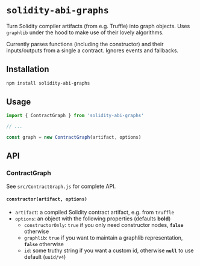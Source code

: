 # `solidity-abi-graphs`

Turn Solidity compiler artifacts (from e.g. Truffle) into graph objects.
Uses `graphlib` under the hood to make use of their lovely algorithms.

Currently parses functions (including the constructor) and their inputs/outputs from a single a contract.
Ignores events and fallbacks.

## Installation

```sh
npm install solidity-abi-graphs
```

## Usage

```js
import { ContractGraph } from 'solidity-abi-graphs'

// ...

const graph = new ContractGraph(artifact, options)
```

## API

### ContractGraph

See `src/ContractGraph.js` for complete API.

#### `constructor(artifact, options)`

- `artifact`: a compiled Solidity contract artifact, e.g. from `truffle`
- `options`: an object with the following properties (defaults **bold**)
  - `constructorOnly`: `true` if you only need constructor nodes, **`false`** otherwise
  - `graphlib`: `true` if you want to maintain a graphlib representation, **`false`** otherwise
  - `id`: some truthy string if you want a custom id, otherwise **`null`** to use default (`uuid/v4`)
